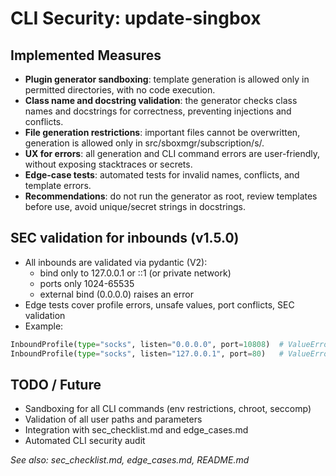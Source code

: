 # CLI Security: update-singbox

## Implemented Measures

- **Plugin generator sandboxing**: template generation is allowed only in permitted directories, with no code execution.
- **Class name and docstring validation**: the generator checks class names and docstrings for correctness, preventing injections and conflicts.
- **File generation restrictions**: important files cannot be overwritten, generation is allowed only in src/sboxmgr/subscription/<type>s/.
- **UX for errors**: all generation and CLI command errors are user-friendly, without exposing stacktraces or secrets.
- **Edge-case tests**: automated tests for invalid names, conflicts, and template errors.
- **Recommendations**: do not run the generator as root, review templates before use, avoid unique/secret strings in docstrings.

## SEC validation for inbounds (v1.5.0)
- All inbounds are validated via pydantic (V2):
    - bind only to 127.0.0.1 or ::1 (or private network)
    - ports only 1024-65535
    - external bind (0.0.0.0) raises an error
- Edge tests cover profile errors, unsafe values, port conflicts, SEC validation
- Example:
```python
InboundProfile(type="socks", listen="0.0.0.0", port=10808)  # ValueError
InboundProfile(type="socks", listen="127.0.0.1", port=80)   # ValueError
```

## TODO / Future
- Sandboxing for all CLI commands (env restrictions, chroot, seccomp)
- Validation of all user paths and parameters
- Integration with sec_checklist.md and edge_cases.md
- Automated CLI security audit

_See also: sec_checklist.md, edge_cases.md, README.md_ 